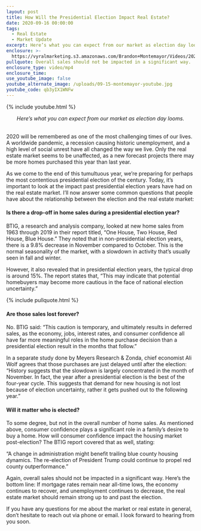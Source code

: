 ```yaml
---
layout: post
title: How Will the Presidential Election Impact Real Estate?
date: 2020-09-16 00:00:00
tags:
  - Real Estate
  - Market Update
excerpt: Here’s what you can expect from our market as election day looms.
enclosure: >-
  https://vyralmarketing.s3.amazonaws.com/Brandon+Montemayor/Videos/2020/How+Will+the+Presidential+Election+Impact+Real+Estate_.mp4
pullquote: Overall sales should not be impacted in a significant way.
enclosure_type: video/mp4
enclosure_time:
use_youtube_image: false
youtube_alternate_image: /uploads/09-15-montemayor-youtube.jpg
youtube_code: qb3yIX1WNFw
---
```


{% include youtube.html %}

<center><em>Here&rsquo;s what you can expect from our market as election day looms.</em></center>

<br>2020 will be remembered as one of the most challenging times of our lives. A worldwide pandemic, a recession causing historic unemployment, and a high level of social unrest have all changed the way we live. Only the real estate market seems to be unaffected, as a new forecast projects there may be more homes purchased this year than last year.

As we come to the end of this tumultuous year, we’re preparing for perhaps the most contentious presidential election of the century. Today, it’s important to look at the impact past presidential election years have had on the real estate market. I’ll now answer some common questions that people have about the relationship between the election and the real estate market:

#### **Is there a drop-off in home sales during a presidential election year?**

BTIG, a research and analysis company, looked at new home sales from 1963 through 2019 in their report titled, “One House, Two House, Red House, Blue House.” They noted that in non-presidential election years, there is a 9.8% decrease in November compared to October. This is the normal seasonality of the market, with a slowdown in activity that’s usually seen in fall and winter.

However, it also revealed that in presidential election years, the typical drop is around 15%. The report states that, “This may indicate that potential homebuyers may become more cautious in the face of national election uncertainty.”

{% include pullquote.html %}

#### **Are those sales lost forever?**

No. BTIG said: “This caution is temporary, and ultimately results in deferred sales, as the economy, jobs, interest rates, and consumer confidence all have far more meaningful roles in the home purchase decision than a presidential election result in the months that follow.”

In a separate study done by Meyers Research & Zonda, chief economist Ali Wolf agrees that those purchases are just delayed until after the election: “History suggests that the slowdown is largely concentrated in the month of November. In fact, the year after a presidential election is the best of the four-year cycle. This suggests that demand for new housing is not lost because of election uncertainty, rather it gets pushed out to the following year.”

#### **Will it matter who is elected?**

To some degree, but not in the overall number of home sales. As mentioned above, consumer confidence plays a significant role in a family’s desire to buy a home. How will consumer confidence impact the housing market post-election? The BTIG report covered that as well, stating:

“A change in administration might benefit trailing blue county housing dynamics. The re-election of President Trump could continue to propel red county outperformance.”

Again, overall sales should not be impacted in a significant way. Here’s the bottom line: If mortgage rates remain near all-time lows, the economy continues to recover, and unemployment continues to decrease, the real estate market should remain strong up to and past the election.

If you have any questions for me about the market or real estate in general, don’t hesitate to reach out via phone or email. I look forward to hearing from you soon.